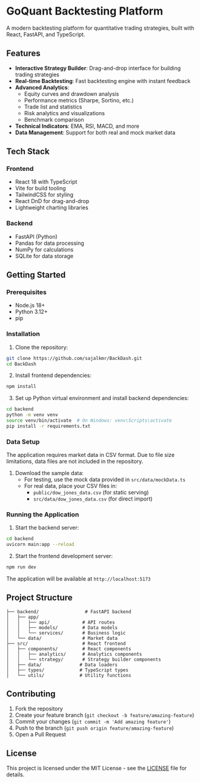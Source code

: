 # GoQuant Backtesting Platform

A modern backtesting platform for quantitative trading strategies, built with React, FastAPI, and TypeScript.

## Features

- **Interactive Strategy Builder**: Drag-and-drop interface for building trading strategies
- **Real-time Backtesting**: Fast backtesting engine with instant feedback
- **Advanced Analytics**:
  - Equity curves and drawdown analysis
  - Performance metrics (Sharpe, Sortino, etc.)
  - Trade list and statistics
  - Risk analytics and visualizations
  - Benchmark comparison
- **Technical Indicators**: EMA, RSI, MACD, and more
- **Data Management**: Support for both real and mock market data

## Tech Stack

### Frontend
- React 18 with TypeScript
- Vite for build tooling
- TailwindCSS for styling
- React DnD for drag-and-drop
- Lightweight charting libraries

### Backend
- FastAPI (Python)
- Pandas for data processing
- NumPy for calculations
- SQLite for data storage

## Getting Started

### Prerequisites
- Node.js 18+
- Python 3.12+
- pip

### Installation

1. Clone the repository:
```bash
git clone https://github.com/sajalkmr/BackDash.git
cd BackDash
```

2. Install frontend dependencies:
```bash
npm install
```

3. Set up Python virtual environment and install backend dependencies:
```bash
cd backend
python -m venv venv
source venv/bin/activate  # On Windows: venv\Scripts\activate
pip install -r requirements.txt
```

### Data Setup
The application requires market data in CSV format. Due to file size limitations, data files are not included in the repository.

1. Download the sample data:
   - For testing, use the mock data provided in `src/data/mockData.ts`
   - For real data, place your CSV files in:
     - `public/dow_jones_data.csv` (for static serving)
     - `src/data/dow_jones_data.csv` (for direct import)

### Running the Application

1. Start the backend server:
```bash
cd backend
uvicorn main:app --reload
```

2. Start the frontend development server:
```bash
npm run dev
```

The application will be available at `http://localhost:5173`

## Project Structure

```
├── backend/                 # FastAPI backend
│   ├── app/
│   │   ├── api/            # API routes
│   │   ├── models/         # Data models
│   │   └── services/       # Business logic
│   └── data/               # Market data
├── src/                    # React frontend
│   ├── components/         # React components
│   │   ├── analytics/      # Analytics components
│   │   └── strategy/       # Strategy builder components
│   ├── data/              # Data loaders
│   ├── types/             # TypeScript types
│   └── utils/             # Utility functions
```

## Contributing

1. Fork the repository
2. Create your feature branch (`git checkout -b feature/amazing-feature`)
3. Commit your changes (`git commit -m 'Add amazing feature'`)
4. Push to the branch (`git push origin feature/amazing-feature`)
5. Open a Pull Request

## License

This project is licensed under the MIT License - see the [LICENSE](LICENSE) file for details.
